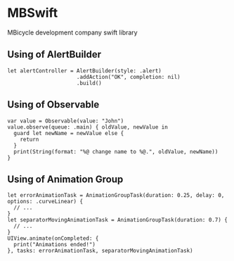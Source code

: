 # MBSwift
MBicycle development company swift library

## Using of AlertBuilder
```
let alertController = AlertBuilder(style: .alert)
                      .addAction("OK", completion: nil)
                      .build()
```

## Using of Observable

```
var value = Observable(value: "John")
value.observe(queue: .main) { oldValue, newValue in
  guard let newName = newValue else {
    return
  }
  print(String(format: "%@ change name to %@.", oldValue, newName))
}
```

## Using of Animation Group

```
let errorAnimationTask = AnimationGroupTask(duration: 0.25, delay: 0, options: .curveLinear) {
  // ...
}
let separatorMovingAnimationTask = AnimationGroupTask(duration: 0.7) {
  // ...
}
UIView.animate(onCompleted: {
  print("Animations ended!")
}, tasks: errorAnimationTask, separatorMovingAnimationTask)
```
